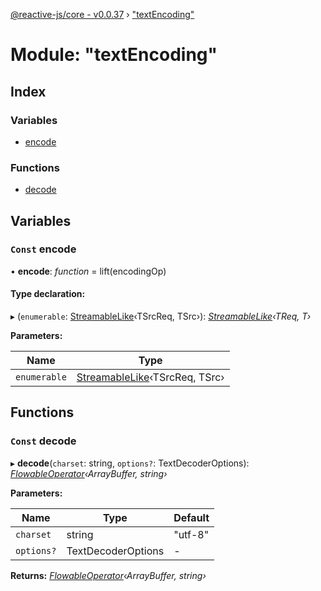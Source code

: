 [@reactive-js/core - v0.0.37](../README.md) › ["textEncoding"](_textencoding_.md)

# Module: "textEncoding"

## Index

### Variables

* [encode](_textencoding_.md#const-encode)

### Functions

* [decode](_textencoding_.md#const-decode)

## Variables

### `Const` encode

• **encode**: *function* = lift(encodingOp)

#### Type declaration:

▸ (`enumerable`: [StreamableLike](../interfaces/_streamable_.streamablelike.md)‹TSrcReq, TSrc›): *[StreamableLike](../interfaces/_streamable_.streamablelike.md)‹TReq, T›*

**Parameters:**

Name | Type |
------ | ------ |
`enumerable` | [StreamableLike](../interfaces/_streamable_.streamablelike.md)‹TSrcReq, TSrc› |

## Functions

### `Const` decode

▸ **decode**(`charset`: string, `options?`: TextDecoderOptions): *[FlowableOperator](_flowable_.md#flowableoperator)‹ArrayBuffer, string›*

**Parameters:**

Name | Type | Default |
------ | ------ | ------ |
`charset` | string | "utf-8" |
`options?` | TextDecoderOptions | - |

**Returns:** *[FlowableOperator](_flowable_.md#flowableoperator)‹ArrayBuffer, string›*
